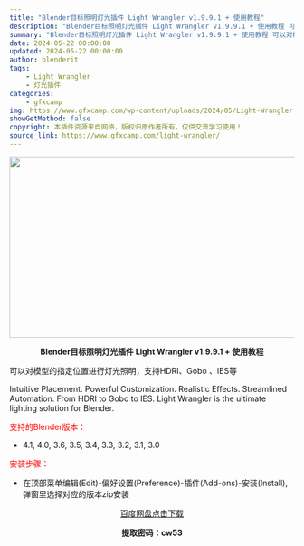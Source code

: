 ```yaml
---
title: "Blender目标照明灯光插件 Light Wrangler v1.9.9.1 + 使用教程"
description: "Blender目标照明灯光插件 Light Wrangler v1.9.9.1 + 使用教程 可以对模型的指定位置进行灯光照明，支持HDRI、Gobo 、IES等 Intuitive Placemen..."
summary: "Blender目标照明灯光插件 Light Wrangler v1.9.9.1 + 使用教程 可以对模型的指定位置进行灯光照明，支持HDRI、Gobo 、IES等 Intuitive Placemen..."
date: 2024-05-22 00:00:00
updated: 2024-05-22 00:00:00
author: blenderit
tags: 
    - Light Wrangler
    - 灯光插件
categories:
    - gfxcamp
img: https://www.gfxcamp.com/wp-content/uploads/2024/05/Light-Wrangler.jpg
showGetMethod: false
copyright: 本插件资源来自网络，版权归原作者所有，仅供交流学习使用！
source_link: https://www.gfxcamp.com/light-wrangler/
---
```

<div><p><img decoding="async" class="aligncenter size-full wp-image-121490" src="https://www.gfxcamp.com/wp-content/uploads/2024/05/Light-Wrangler.jpg" data-src="https://www.gfxcamp.com/wp-content/uploads/2024/05/Light-Wrangler.jpg" alt="" width="640" height="320" data-srcset="https://www.gfxcamp.com/wp-content/uploads/2024/05/Light-Wrangler.jpg 640w, https://www.gfxcamp.com/wp-content/uploads/2024/05/Light-Wrangler-150x75.jpg 150w" data-sizes="(max-width: 640px) 100vw, 640px"></p><p style="text-align: center;"><strong>Blender目标照明灯光插件 Light Wrangler v1.9.9.1 + 使用教程</strong></p><p>可以对模型的指定位置进行灯光照明，支持HDRI、Gobo 、IES等</p><p>Intuitive Placement. Powerful Customization. Realistic Effects. Streamlined Automation. From HDRI to Gobo to IES. Light Wrangler is the ultimate lighting solution for Blender.</p><p style="text-align: left;"><span style="color: #ff0000;">支持的Blender版本：</span></p><ul>
<li style="text-align: left;">4.1, 4.0, 3.6, 3.5, 3.4, 3.3, 3.2, 3.1, 3.0</li>
</ul><p><span style="color: #ff0000;">安装步骤：</span></p><ul>
<li>在顶部菜单编辑(Edit)-偏好设置(Preference)-插件(Add-ons)-安装(Install),弹窗里选择对应的版本zip安装</li>
</ul><p style="text-align: center;"><a class="maxbutton-3 maxbutton maxbutton-baidu" target="_blank" rel="noopener" href="https://pan.baidu.com/s/1dcFln6DNxEIL4rZdb4nelw?pwd=cw53"><span class="mb-text">百度网盘点击下载</span></a></p><p style="text-align: center;"><strong>提取密码：cw53</strong></p></div>
